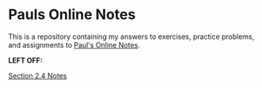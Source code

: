 # Pauls Online Notes

This is a repository containing my answers to exercises, practice problems, and
assignments to [Paul's Online Notes](https://tutorial.math.lamar.edu/).

**LEFT OFF:**

[Section 2.4 Notes](https://tutorial.math.lamar.edu/Classes/Alg/SolveMultiVariable.aspx)
